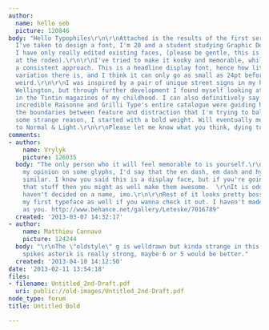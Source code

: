 ```yaml
---
author:
  name: hello seb
  picture: 120846
body: "Hello Typophiles\r\n\r\nAttached is the results of the first serious attempt
  I've taken to design a font, I'm 20 and a student studying Graphic Design, previously
  I have only really edited existing faces, (please be gentle, this is my first time
  at the rodeo).\r\n\r\nI've tried to make it kooky and memorable, while still having
  a consistent approach. This is a headline display font, hence how little stroke
  variation there is, and I think it can only go as small as 24pt before it gets too
  weird.\r\n\r\nI was inspired by a pair of unique street signs in my home town of
  Wellington, but through further development I found myself looking at the type used
  in the Tintin magazines of my childhood. I can also definitively say Colophone's
  incredible Raisonne and Grilli Type's entire catalogue were guiding hands as to
  the boundaries between feature and distraction that I'm trying to balance.\r\n\r\nFor
  some strange reason, I started with a bold weight. Will eventually move this down
  to Normal & Light.\r\n\r\nPlease let me know what you think, dying to hear.\r\n\r\nSeb"
comments:
- author:
    name: Vrylyk
    picture: 126035
  body: "The only person who it will feel memorable to is yourself.\r\n\r\nAs for
    my opinion on some glyphs, I'd say that the en dash, em dash and hyphen are too
    similar. I know you said this is a display face, but if you're going to include
    that stuff then you might as well make them awesome.  \r\nIt is odd that you still
    haven't decided on a name, imo.\r\n\r\nRest of it looks pretty boss.\r\n\r\nHere's
    my first typeface as well if you wanna check it out. I haven't made as much progress
    as you. http://www.behance.net/gallery/Leteske/7016789"
  created: '2013-03-07 14:32:17'
- author:
    name: Matthieu Cannavo
    picture: 124244
  body: "\r\nThe \"oldstyle\" g is welldrawn but kinda strange in this font. The 8
    spikes asterik is really strong, maybe 6 or 5 would be better."
  created: '2013-04-10 14:12:50'
date: '2013-02-11 13:54:18'
files:
- filename: Untitled_2nd-Draft.pdf
  uri: public://old-images/Untitled_2nd-Draft.pdf
node_type: forum
title: Untitled Bold

---
```


